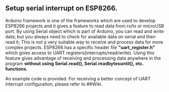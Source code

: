 ## Setup serial interrupt on ESP8266.
Arduino framework is one of the frameworks which are used to develop ESP8266 projects and it gives a feature to read data from rx/tx or microUSB port.
By using Serial object which is part of Arduino, you can read and write data; but you always need to check for available data on serial and then read it;
This is not a very suitable way to receive and process data for more complex projects. ESP8266 has a specific header file **"uart_register.h"** which gives access 
to UART registers(interrupts/read/write). Using this feature gives advantage of receiving and processing data anywhere in the program **without using Serial.read(), Serial.readbytesuntil(), etc. functions.**

An example code is provided. For receiving a better concept of UART interrupt configuration, please refer to ##Wiki. 
    
    
    
    
    
    
    
    
    
    
    
    
    
    
    
    
    

